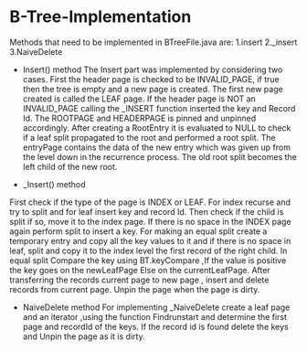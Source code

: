 # B-Tree-Implementation

Methods that need to be implemented in BTreeFile.java are:
1.insert
2._insert 
3.NaiveDelete  

- Insert() method
The Insert part was implemented by considering two cases. First the header page is checked to be INVALID_PAGE, if true then the tree is empty and a new page is created. The first new page created is called the LEAF page. If the header page is NOT an INVALID_PAGE calling the _INSERT function inserted the key and Record Id.  The ROOTPAGE and HEADERPAGE is pinned and unpinned accordingly. After creating a RootEntry it is evaluated to NULL to check if a leaf split propagated to the root and performed a root split. The entryPage contains the data of the new entry which was given up from the level down in the recurrence process. The old root split becomes the left child of the new root.

- _Insert() method

First check if the type of the page is INDEX or LEAF. For index recurse and try to split and for leaf insert key and record Id. Then check if the child is split if so, move it to the index page. If there is no space in the INDEX page again perform split to insert a key. For making an equal split create a temporary entry and copy all the key values to it and if there is no space in leaf, split and copy it to the index level the first record of the right child. In equal split Compare the key using BT.keyCompare ,If the value is positive the key goes on the newLeafPage Else on the currentLeafPage. After transferring the records current page to new page , insert and delete records from current page. Unpin the page when the page is dirty.

- NaiveDelete method
For implementing _NaiveDelete create a leaf page and an iterator ,using the function Findrunstart and determine the first page and recordId of the keys. If the record id is found delete the keys and Unpin the page as it is dirty.
